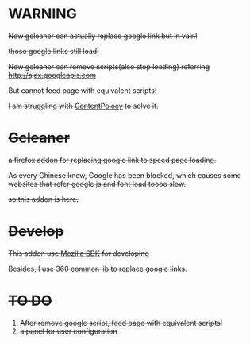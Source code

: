 WARNING
==
<del>
Now gcleaner can actually replace google link but in vain!

those google links still load!
</del>

Now gcleaner can remove scripts(also stop loading) referring http://ajax.googleapis.com 

But cannot feed page with equivalent scripts!

I am struggling with [ContentPolocy](https://developer.mozilla.org/en-US/docs/Mozilla/Tech/XPCOM/Reference/Interface/nsIContentPolicy) to solve it. 


Gcleaner
===

a firefox addon for replacing google link to speed page loading.

As every Chinese know, Google has been blocked, which causes some websites that refer google js and font load toooo slow.

so this addon is here.

Develop
===

This addon use [Mozilla SDK](https://developer.mozilla.org/en-US/Add-ons/SDK) for developing

<del>Besides, I use [360 common lib](http://libs.useso.com/) to replace google links. </del>


TO DO
===

1. After remove google script, feed page with equivalent scripts!
2. a panel for user configuration
